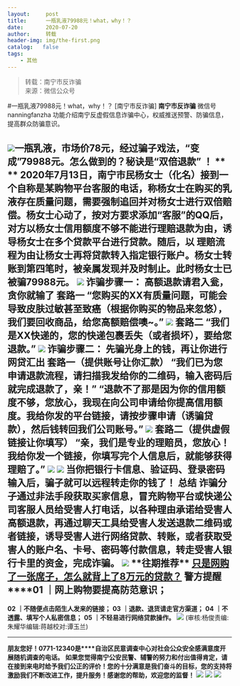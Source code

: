 ```yaml
---
layout:     post
title:      一瓶乳液79988元！what，why！？
date:       2020-07-20
author:     转载
header-img: img/the-first.png
catalog:   false
tags:
    - 其他
---
```


<blockquote><p>转载：南宁市反诈骗<br>
来源：微信公众号</p></blockquote>

#一瓶乳液79988元！what，why！？
[南宁市反诈骗]
**南宁市反诈骗**
微信号nanningfanzha
功能介绍南宁反虚假信息诈骗中心，权威推送预警、防骗信息，提高群众防骗意识。

![]({{site.baseurl}}/postimg/m6vdLvvo6W47AZOFrUD442DAXlvL0HY0j2y3OGXkCFJU8wJ9Hq7gZNDuR3VQFYlCHBq25aZZhWgh8Jy4R2wibIQ.gif)**一瓶乳液，市场价78元，经过骗子戏法，“变成”79988元。怎么做到的？秘诀是“双倍退款”
！**
**
**
2020年7月13日，南宁市民杨女士（化名）接到一个自称是某购物平台客服的电话，称杨女士在购买的乳液存在质量问题，需要强制追回并对杨女士进行双倍赔偿。杨女士心动了，按对方要求添加“客服”的QQ后，对方以杨女士信用额度不够不能进行理赔退款为由，诱导杨女士在多个贷款平台进行贷款。随后，以
理赔流程为由让杨女士再将贷款转入指定银行账户。杨女士转账到第四笔时，被亲属发现并及时制止。此时杨女士已被骗79988元。
![]({{site.baseurl}}/postimg/m6vdLvvo6W5qXoCza1KnRFeNWBZ8s1lbgRjKicoo31g40UEE2zOxFciczT7JU62bq8IdjQy5DIjJia9wuL46icPuOw.gif)
****诈骗步骤一：****
**高额退款请君入瓮，贪你就输了**
**套路一**
**“您购买的XX有质量问题，可能会导致皮肤过敏甚至致癌（根据你购买的物品来忽悠），我们要回收商品，给您高额赔偿噢~。”**
![]({{site.baseurl}}/postimg/m6vdLvvo6W5qXoCza1KnRFeNWBZ8s1lbauiaVAFxGauBHUyvnzVY5Du2YkgbP3iaqpjSf4N94hjsiaMgqnFTvJI9w.jpeg)
**套路二**
**“我们是XX快递的，您的快递包裹丢失（或者损坏），要给您退款。”**
![]({{site.baseurl}}/postimg/m6vdLvvo6W5qXoCza1KnRFeNWBZ8s1lbW0ha45PoDAXvpGsOM106Bh3bqsOmzBmNXBiawIURZibNpNeLNQfd0niaw.jpeg)
****诈骗步骤二：****
**先骗光身上的钱，再让你进行网贷汇出**
******套路一（提供账号让你汇款）**
**“我们已为您申请退款流程，请扫描我发给你的二维码，输入密码后就完成退款了，亲！”**
**“退款不了那是因为你的信用额度不够，您放心，我现在向公司申请给你提高信用额度。我给你发的平台链接，请按步骤申请（诱骗贷款），然后钱转回我们公司账号。”**
![]({{site.baseurl}}/postimg/m6vdLvvo6W5qXoCza1KnRFeNWBZ8s1lbNAUQo9ZQ0POIext4765EIF9xwpdy8e4Lw5DM8BDGVLhVsGacKjJeMA.jpeg)
**套路二（提供虚假链接让你填写）**
**“亲，我们是专业的理赔员，您放心！我给你发一个链接，你填写完个人信息后，就能够获得理赔了。”**
![]({{site.baseurl}}/postimg/m6vdLvvo6W5qXoCza1KnRFeNWBZ8s1lbFGClwib6XAhHaO2iaPZZPp7EjtTJqm0Px78EKvydOd9w3WQX4sFfib9rg.jpeg)
![]({{site.baseurl}}/postimg/m6vdLvvo6W5qXoCza1KnRFeNWBZ8s1lbqyLgfQW3g3hytSib8ic8vibrjzZeCYJlocBIk4owG6QtVVkiaY4DZiclEkQ.jpeg)
**当你把银行卡信息、验证码、登录密码输入后，骗子就可以远程转走你的钱了！**
**总结**
诈骗分子通过非法手段获取买家信息，冒充购物平台或快递公司客服人员给受害人打电话，以各种理由承诺给受害人高额退款，再通过聊天工具给受害人发送退款二维码或者链接，诱导受害人进行网络贷款、转账，或者获取受害人的账户名、卡号、密码等付款信息，转走受害人银行卡里的资金，完成诈骗。
![]({{site.baseurl}}/postimg/m6vdLvvo6W5qXoCza1KnRFeNWBZ8s1lbkmrX2lhQRIso62En3xVEqyxFAPiaHE45QHLMVzP37kRj64icMBEf1libw.jpeg)
**往期****推荐**
[](https://mp.weixin.qq.com/s?__biz=MjM5NTMzMDM5Mg==&mid=2650207767&idx=2&sn=4cb928470d13779633fde542525ec32f&scene=21#wechat_redirect)
[
**只是网购了一张席子，怎么就背上了8万元的贷款？**](https://mp.weixin.qq.com/s?__biz=MjM5NTMzMDM5Mg==&mid=2650207767&idx=2&sn=4cb928470d13779633fde542525ec32f&scene=21#wechat_redirect)
**警方提醒**
******01**
**｜**网上购物要提高防范意识；****
---
**02**
**｜不随便点击陌生人发来的链接；**
**03**
**｜**退款、退货请走官方渠道；****
**04**
**｜不透露、填写个人私密信息；**
**05**
**｜**不轻易进行网络贷款操作**。**
![]({{site.baseurl}}/postimg/m6vdLvvo6W6aCCOVM3fc1JRVjG0nwA9leMqJRjJp77nDaFqjYo2GLq5iauUdrachH8zrlxkdKrrr5mhMTX7fXwQ.jpeg)
(审核:杨俊责编:朱耀华编辑:蒋越校对:谭玉兰)
***
**朋友您好！0771-12340是****自治区民意调查中心对社会公众安全感满意度开展随机调查的电话。**
**如果您觉得南宁公安民警、辅警的努力和付出值得肯定，请在接到来电时给予我们公正的评价！您的十分满意是我们奋斗的目标，您的支持将激励我们不断改进工作，提升服务！感谢您的帮助，欢迎您的监督！**
![]({{site.baseurl}}/postimg/m6vdLvvo6W4tBmkSw7BynPAZ4dpgGzH6gPSKpMSPibm3ZZdwYARicAqYI6iaLTicawgZUezTc6lgHXWGaSqHwiav3qA.jpeg)
![]({{site.baseurl}}/postimg/m6vdLvvo6W4tBmkSw7BynPAZ4dpgGzH6dmhqpDKgZf4VOiaaxr6LcaFfRCPDEHukjOhPlt2iaH3NnVwoVk1xjWLw.jpeg)
![]({{site.baseurl}}/postimg/m6vdLvvo6W4tBmkSw7BynPAZ4dpgGzH62EZZ3JuBHMHzWr2pWjUukPSqx9WsRt3S4RWQicPNzhvt1LNVX5mbTSw.jpeg)
